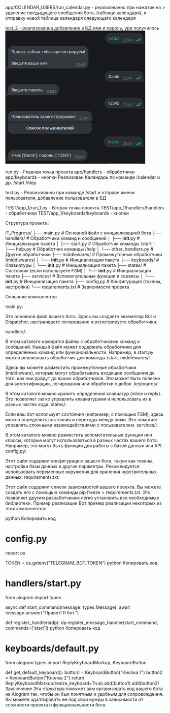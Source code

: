 app/COLENDAR_USERS/run_calendar.py - реализованно при нажатие на > удаление предыдущего сообщения бота, (таблице календаря), и отправку новой таблице календаря следующего календаря 




test_2 - реализованна добавление в БД имя и пароль, ура получилось ![img.png](img.png)



run.py - Главная точка проекта
app/handlers - обработчики
app/keyboards - кнопки
Реализован Календарь по команде /calendar и др. /start /hlep

test.py - Реализованно при команде /start
и отправе имени пользователя,
добавление пользователя в БД

TEST/app_1/run_1.py - Вторая точка проекта
TEST/app_1/handlers/handlers - обработчики
TEST/app_1/keyboards/keyboards - кнопки








Структура проекта :

IT_Progress/
├── main.py                # Основной файл с инициализацией бота
├── handlers/             # Обработчики команд и сообщений
│   ├── __init__.py       # Инициализация пакета
│   ├── start.py          # Обработчик команды /start
│   ├── help.py           # Обработчик команды /help
│   └── other_handlers.py # Другие обработчики
├── middlewares/          # Промежуточные обработчики (middlewares)
│   └── __init__.py       # Инициализация пакета
├── keyboards/            # Клавиатуры
│   └── __init__.py       # Инициализация пакета
├── states/               # Состояния (если используете FSM)
│   └── __init__.py       # Инициализация пакета
├── services/             # Вспомогательные функции и сервисы
│   └── __init__.py       # Инициализация пакета
├── config.py             # Конфигурация (токены, настройки)
└── requirements.txt      # Зависимости проекта


Описание компонентов

main.py:

Это основной файл вашего бота. Здесь вы создаете экземпляр Bot и Dispatcher, 
настраиваете логирование и регистрируете обработчики.


handlers/:

В этом каталоге находятся файлы с обработчиками команд и сообщений.
Каждый файл может содержать обработчики для определенных команд или функциональности.
Например, в start.py можно реализовать обработчик для команды /start.
middlewares/:

Здесь вы можете разместить промежуточные обработчики (middleware), которые могут обрабатывать входящие сообщения до того, как они дойдут до ваших обработчиков.
Это может быть полезно для аутентификации, логирования или обработки ошибок.
keyboards/:

В этом каталоге можно хранить определения клавиатур (inline и reply).
Это позволяет легко управлять клавиатурами и использовать их в разных частях кода.
states/:

Если ваш бот использует состояния (например, с помощью FSM), здесь можно определить состояния и переходы между ними.
Это помогает управлять сложными взаимодействиями с пользователем.
services/:

В этом каталоге можно разместить вспомогательные функции или классы, которые могут использоваться в разных частях вашего бота.
Например, это могут быть функции для работы с базой данных или API.
config.py:

Этот файл содержит конфигурацию вашего бота, такую как токены, настройки базы данных и другие параметры.
Рекомендуется использовать переменные окружения для хранения чувствительных данных.
requirements.txt:

Этот файл содержит список зависимостей вашего проекта. Вы можете создать его с помощью команды pip freeze > requirements.txt.
Это позволяет другим разработчикам легко установить все необходимые библиотеки.
Пример реализации
Вот пример реализации некоторых из этих компонентов:

python
Копировать код
# config.py
import os

TOKEN = os.getenv("TELEGRAM_BOT_TOKEN")
python
Копировать код
# handlers/start.py
from aiogram import types

async def start_command(message: types.Message):
    await message.answer("Привет! Я бот.")

def register_handlers(dp):
    dp.register_message_handler(start_command, commands=['start'])
python
Копировать код
# keyboards/default.py
from aiogram.types import ReplyKeyboardMarkup, KeyboardButton

def get_default_keyboard():
    button1 = KeyboardButton("Кнопка 1")
    button2 = KeyboardButton("Кнопка 2")
    return ReplyKeyboardMarkup(resize_keyboard=True).add(button1).add(button2)
Заключение
Эта структура поможет вам организовать код вашего бота на Aiogram так, чтобы он был понятным и удобным для сопровождения. Вы можете адаптировать ее под свои нужды в зависимости от сложности проекта и функциональности бота.





